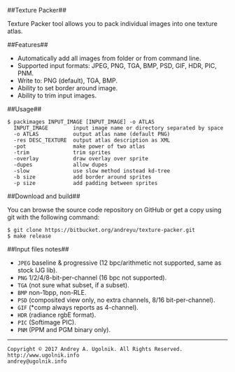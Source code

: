 ##Texture Packer##

Texture Packer tool allows you to pack individual images into one texture atlas.

##Features##

* Automatically add all images from folder or from command line.
* Supported input formats: JPEG, PNG, TGA, BMP, PSD, GIF, HDR, PIC, PNM.
* Write to: PNG (default), TGA, BMP.
* Ability to set border around image.
* Ability to trim input images.

##Usage##

```
$ packimages INPUT_IMAGE [INPUT_IMAGE] -o ATLAS
  INPUT_IMAGE        input image name or directory separated by space
  -o ATLAS           output atlas name (default PNG)
  -res DESC_TEXTURE  output atlas description as XML
  -pot               make power of two atlas
  -trim              trim sprites
  -overlay           draw overlay over sprite
  -dupes             allow dupes
  -slow              use slow method instead kd-tree
  -b size            add border around sprites
  -p size            add padding between sprites
```

##Download and build##

You can browse the source code repository on GitHub or get a copy using git with the following command:
```
$ git clone https://bitbucket.org/andreyu/texture-packer.git
$ make release
```

##Input files notes##

* `JPEG` baseline & progressive (12 bpc/arithmetic not supported, same as stock IJG lib).
* `PNG` 1/2/4/8-bit-per-channel (16 bpc not supported).
* `TGA` (not sure what subset, if a subset).
* `BMP` non-1bpp, non-RLE.
* `PSD` (composited view only, no extra channels, 8/16 bit-per-channel).
* `GIF` (*comp always reports as 4-channel).
* `HDR` (radiance rgbE format).
* `PIC` (Softimage PIC).
* `PNM` (PPM and PGM binary only).

***
```
Copyright © 2017 Andrey A. Ugolnik. All Rights Reserved.
http://www.ugolnik.info
andrey@ugolnik.info
```
